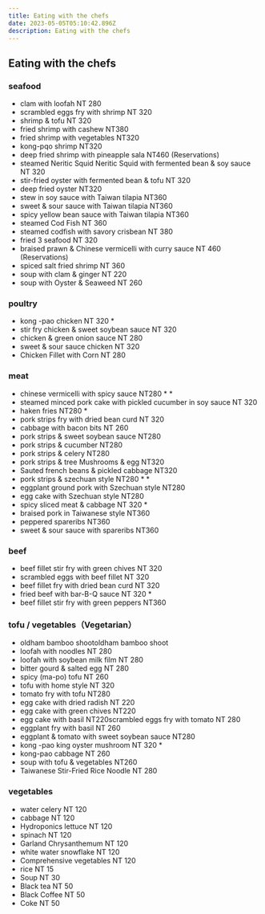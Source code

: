 ```yaml
---
title: Eating with the chefs
date: 2023-05-05T05:10:42.896Z
description: Eating with the chefs
---
```

## Eating with the chefs

### seafood

* clam with loofah  NT 280
* scrambled eggs fry with shrimp NT 320
* shrimp & tofu  NT 320
* fried shrimp with cashew   NT380
* fried shrimp with vegetables   NT320
* kong-pqo shrimp    NT320
* deep fried shrimp with pineapple sala   NT460 (Reservations)
* steamed Neritic Squid Neritic Squid with fermented bean & soy sauce  NT 320
* stir-fried oyster with fermented bean & tofu  NT 320
* deep fried oyster    NT320
* stew in soy sauce with Taiwan tilapia   NT360
* sweet & sour sauce with Taiwan tilapia   NT360
* spicy yellow bean sauce with Taiwan tilapia    NT360
* steamed Cod Fish NT 360
* steamed codfish with savory crisbean NT 380
* fried 3 seafood   NT 320 
* braised prawn & Chinese vermicelli with curry sauce  NT 460 (Reservations)
* spiced salt fried shrimp    NT 360
* soup with clam & ginger   NT 220
* soup with Oyster &  Seaweed    NT 260

### poultry

* kong -pao chicken NT 320 *
* stir fry chicken & sweet soybean sauce  NT 320
* chicken & green onion sauce  NT 280
* sweet & sour sauce chicken  NT 320
* Chicken Fillet with Corn   NT 280

### meat

* chinese vermicelli with spicy sauce  NT280 \* \*
* steamed minced pork cake with pickled cucumber in soy sauce  NT 320
* haken fries  NT280 *
* pork strips fry with dried bean curd  NT 320
* cabbage with bacon bits  NT 260
* pork strips & sweet soybean sauce  NT280
* pork strips  & cucumber  NT280
* pork strips & celery  NT280
* pork strips & tree Mushrooms & egg  NT320
* Sauted french beans & pickled cabbage  NT320
* pork strips & szechuan style  NT280 \* \*
* eggplant ground pork with Szechuan style  NT280
* egg cake with Szechuan style  NT280
* spicy sliced meat & cabbage  NT 320 *
* braised pork in Taiwanese style   NT360
* peppered spareribs  NT360
* sweet & sour sauce with spareribs   NT360

### beef

* beef fillet stir fry with green chives  NT 320 
* scrambled eggs with beef fillet  NT 320
* beef fillet fry with dried bean curd  NT 320
* fried beef with bar-B-Q sauce  NT 320 *
* beef fillet stir fry with green peppers   NT360

### tofu / vegetables（Vegetarian）

* oldham bamboo shootoldham bamboo shoot
* loofah with noodles  NT 280
* loofah with soybean milk film NT 280
* bitter gourd & salted egg  NT 280
* spicy (ma-po) tofu  NT 260
* tofu with home style  NT 320
* tomato fry with tofu  NT280
* egg cake with dried radish  NT 220
* egg cake with green chives  NT220
* egg cake with basil  NT220scrambled eggs fry with tomato  NT 280
* eggplant fry with basil  NT 260
* eggplant & tomato with sweet soybean sauce  NT280
* kong -pao king oyster mushroom   NT 320 *
* kong-pao cabbage  NT 260
* soup with tofu & vegetables   NT260
* Taiwanese Stir-Fried Rice Noodle   NT 280

### vegetables

* water celery NT 120
* cabbage NT 120
* Hydroponics  lettuce NT 120
* spinach NT 120
* Garland Chrysanthemum   NT 120
* white water snowflake  NT 120
* Comprehensive  vegetables  NT 120
* rice NT 15
* Soup  NT 30
* Black tea  NT 50
* Black Coffee  NT 50
* Coke NT 50